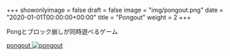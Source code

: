 +++
showonlyimage = false
draft = false
image = "img/pongout.png"
date = "2020-01-01T00:00:00+00:00"
title = "Pongout"
weight = 2
+++

Pongとブロック崩しが同時遊べるゲーム
<!--more-->

[pongout
![pongout][1]
](https://kurehajime.github.io/pongout/)


[1]: /img/pongout.png